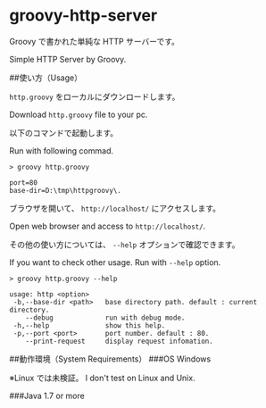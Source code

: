 groovy-http-server
==================

Groovy で書かれた単純な HTTP サーバーです。

Simple HTTP Server by Groovy.

##使い方（Usage）

`http.groovy` をローカルにダウンロードします。

Download `http.groovy` file to your pc.

以下のコマンドで起動します。

Run with following commad.

```
> groovy http.groovy

port=80
base-dir=D:\tmp\httpgroovy\.
```

ブラウザを開いて、 `http://localhost/` にアクセスします。

Open web browser and access to `http://localhost/`.

その他の使い方については、 `--help` オプションで確認できます。

If you want to check other usage. Run with `--help` option.

```
> groovy http.groovy --help

usage: http <option>
 -b,--base-dir <path>   base directory path. default : current directory.
    --debug             run with debug mode.
 -h,--help              show this help.
 -p,--port <port>       port number. default : 80.
    --print-request     display request infomation.
```

##動作環境（System Requirements）
###OS
Windows

※Linux では未検証。  I don't test on Linux and Unix.

###Java
1.7 or more
